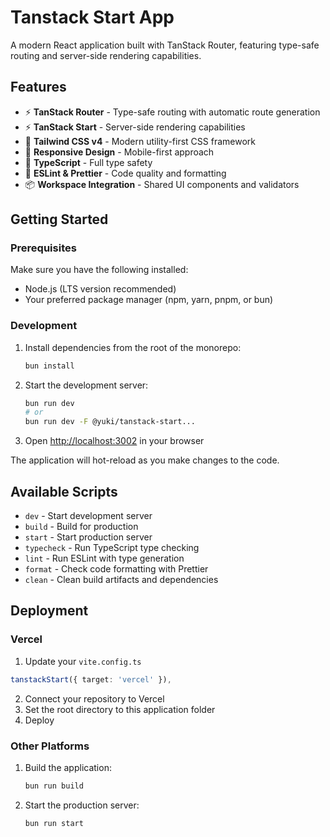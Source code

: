# Tanstack Start App

A modern React application built with TanStack Router, featuring type-safe routing and server-side rendering capabilities.

## Features

- ⚡ **TanStack Router** - Type-safe routing with automatic route generation
- ⚡ **TanStack Start** - Server-side rendering capabilities
- 🎨 **Tailwind CSS v4** - Modern utility-first CSS framework
- 📱 **Responsive Design** - Mobile-first approach
- 🔧 **TypeScript** - Full type safety
- 🎯 **ESLint & Prettier** - Code quality and formatting
- 📦 **Workspace Integration** - Shared UI components and validators

## Getting Started

### Prerequisites

Make sure you have the following installed:

- Node.js (LTS version recommended)
- Your preferred package manager (npm, yarn, pnpm, or bun)

### Development

1. Install dependencies from the root of the monorepo:

   ```bash
   bun install
   ```

2. Start the development server:

   ```bash
   bun run dev
   # or
   bun run dev -F @yuki/tanstack-start...
   ```

3. Open [http://localhost:3002](http://localhost:3002) in your browser

The application will hot-reload as you make changes to the code.

## Available Scripts

- `dev` - Start development server
- `build` - Build for production
- `start` - Start production server
- `typecheck` - Run TypeScript type checking
- `lint` - Run ESLint with type generation
- `format` - Check code formatting with Prettier
- `clean` - Clean build artifacts and dependencies

## Deployment

### Vercel

1. Update your `vite.config.ts`

```ts
tanstackStart({ target: 'vercel' }),
```

2. Connect your repository to Vercel
3. Set the root directory to this application folder
4. Deploy

### Other Platforms

1. Build the application:

   ```bash
   bun run build
   ```

2. Start the production server:

   ```bash
   bun run start
   ```
